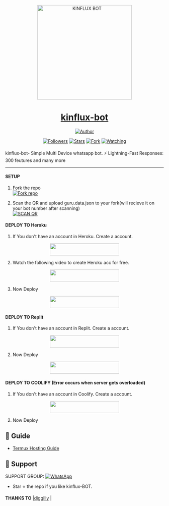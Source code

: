 
<p align="center">  
  <a href="https://youtu.be/WcA7GZuaN0A">
    <img alt="KINFLUX BOT" height="300" src="https://github.com/diggilly/kinflux_bot_God/blob/main/Guru.jpg">
    <h1 align="center">kinflux-bot</h1>
  </a>
</p>
<p align="center">
<a href="https://github.com/diggilly"><img title="Author" src="https://img.shields.io/badge/KINFLUX-BOT-black?style=for-the-badge&logo=telegram"></a>
<p/>
<p align="center">
<a href="https://github.com/diggilly?tab=followers"><img title="Followers" src="https://img.shields.io/github/followers/diggilly?label=Followers&style=social"></a>
<a href="https://github.com/diggilly/kinflux_bot_God/stargazers/"><img title="Stars" src="https://img.shields.io/github/stars/Guru322/GURU-BOT?&style=social"></a>
<a href="https://github.com/diggilly/kinflux_bot_God/network/members"><img title="Fork" src="https://img.shields.io/github/forks/Guru322/GURU-BOT?style=social"></a>
<a href="https://github.com/diggilly/kinflux_bot_God/watchers"><img title="Watching" src="https://img.shields.io/github/watchers/diggilly/kinflux_bot_God?label=Watching&style=social"></a>
</p>

####  
kinflux-bot- Simple Multi Device whatsapp bot. ⚡️ Lightning-Fast Responses: 300 feutures and many more

***

#### SETUP

1. Fork the repo
    <br>
<a href='https://github.com/diggilly/kinflux_bot_God/fork' target="_blank"><img alt='Fork repo' src='https://img.shields.io/badge/Fork Repo-100000?style=for-the-badge&logo=scan&logoColor=white&labelColor=black&color=black'/></a>

2. Scan the QR and upload guru.data.json to your fork(will recieve it on your bot number after scanning)
    <br>
<a href='https://replit.com/@digildigil/Kinflux-bot-QR-CODE-GENERATOR?v=1' target="_blank"><img alt='SCAN QR' src='https://img.shields.io/badge/Scan_qr-100000?style=for-the-badge&logo=scan&logoColor=white&labelColor=black&color=black'/></a>



#### DEPLOY TO Heroku 

1. If You don't have an account in Heroku. Create a account.
    <br>
<p align="center"><a href="https://signup.heroku.com"> <img src="https://img.shields.io/badge/heroku%20Account-blue?style=for-the-badge&logo=heroku" width="220" height="38.45"/></a></p>

2. Watch the following video to create Heroku acc for free.
    <br>
<p align="center"><a href="https://www.youtube.com/watch?v=J_Sq5OxK8ZE"> <img src="https://img.shields.io/badge/heroku%20Tutorial-blue?style=for-the-badge&logo=heroku" width="220" height="38.45"/></a></p>

3. Now Deploy
    <br>
<p align="center"><a href="https://heroku.com/deploy?template=https://github.com/diggilly/kinflux_bot_God/"> <img src="https://img.shields.io/badge/Heroku%20Deploy-blue?style=for-the-badge&logo=heroku" width="220" height="38.45"/></a></p>

#### DEPLOY TO Replit 

1. If You don't have an account in Replit. Create a account.
    <br>
<p align="center"><a href="https://replit.com/signup"> <img src="https://img.shields.io/badge/replit%20Account-blue?style=for-the-badge&logo=replit" width="220" height="38.45"/></a></p>

2. Now Deploy
    <br>
<p align="center"><a href="https://repl.it/github/avi453/GURU-BOT"> <img src="https://img.shields.io/badge/replit%20Deploy-blue?style=for-the-badge&logo=replit" width="220" height="38.45"/></a></p>

#### DEPLOY TO COOLIFY (Error occurs when server gets overloaded)

1. If You don't have an account in Coolify. Create a account.
    <br>
<p align="center"><a href="http://65.21.52.72:3000/register"> <img src="https://img.shields.io/badge/coolify%20Account-blue?style=for-the-badge&logo=coolify" width="220" height="38.45"/></a></p>

2. Now Deploy
    <br>
<p  </p>


 ## 📙 Guide

 - [Termux Hosting Guide](https://github.com/diggilly/kinflux_bot_God/blob/main/Termux-Guide.md)
 
 
 ## 🤩 Support

SUPPORT GROUP: <a href="https://chat.whatsapp.com/KggVmnH7ki6HoyD0025gDD"><img alt="WhatsApp" src="https://camo.githubusercontent.com/2157131829ac512183ee8f8b6c6f803688a4cc66a2e686602844e80478401a7c/68747470733a2f2f696d672e736869656c64732e696f2f62616467652f4a6f696e2047726f75702d3235443336363f7374796c653d666f722d7468652d6261646765266c6f676f3d7768617473617070266c6f676f436f6c6f723d7768697465"/></a>

- Star ⭐ the repo if you like kinflux-BOT.




 **THANKS TO** |[diggilly](https://github.com/diggilly) | 



